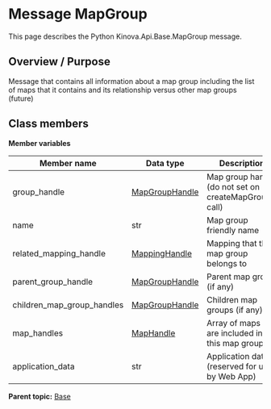 # Message MapGroup

This page describes the Python Kinova.Api.Base.MapGroup message.

## Overview / Purpose

Message that contains all information about a map group including the list of maps that it contains and its relationship versus other map groups \(future\)

## Class members

 **Member variables** 

|Member name|Data type|Description|
|-----------|---------|-----------|
|group\_handle| [MapGroupHandle](msg_Base_MapGroupHandle.md#)|Map group handle \(do not set on createMapGroup\(\) call\)|
|name|str|Map group friendly name|
|related\_mapping\_handle| [MappingHandle](msg_Base_MappingHandle.md#)|Mapping that this map group belongs to|
|parent\_group\_handle| [MapGroupHandle](msg_Base_MapGroupHandle.md#)|Parent map group \(if any\)|
|children\_map\_group\_handles| [MapGroupHandle](msg_Base_MapGroupHandle.md#)|Children map groups \(if any\)|
|map\_handles| [MapHandle](msg_Base_MapHandle.md#)|Array of maps that are included in this map group|
|application\_data|str|Application data \(reserved for use by Web App\)|

**Parent topic:** [Base](../references/summary_Base.md)

